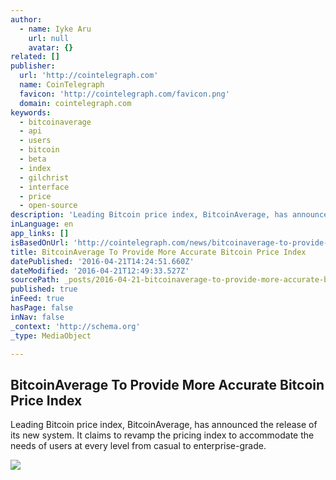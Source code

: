 ```yaml
---
author:
  - name: Iyke Aru
    url: null
    avatar: {}
related: []
publisher:
  url: 'http://cointelegraph.com'
  name: CoinTelegraph
  favicon: 'http://cointelegraph.com/favicon.png'
  domain: cointelegraph.com
keywords:
  - bitcoinaverage
  - api
  - users
  - bitcoin
  - beta
  - index
  - gilchrist
  - interface
  - price
  - open-source
description: 'Leading Bitcoin price index, BitcoinAverage, has announced the release of its new system. It claims to revamp the pricing index to accommodate the needs of users at every level from casual to enterprise-grade.'
inLanguage: en
app_links: []
isBasedOnUrl: 'http://cointelegraph.com/news/bitcoinaverage-to-provide-more-accurate-bitcoin-price-index'
title: BitcoinAverage To Provide More Accurate Bitcoin Price Index
datePublished: '2016-04-21T14:24:51.660Z'
dateModified: '2016-04-21T12:49:33.527Z'
sourcePath: _posts/2016-04-21-bitcoinaverage-to-provide-more-accurate-bitcoin-price-index.md
published: true
inFeed: true
hasPage: false
inNav: false
_context: 'http://schema.org'
_type: MediaObject

---
```

<article style=""><h1>BitcoinAverage To Provide More Accurate Bitcoin Price Index</h1><p>Leading Bitcoin price index, BitcoinAverage, has announced the release of its new system. It claims to revamp the pricing index to accommodate the needs of users at every level from casual to enterprise-grade.</p><img src="http://cointelegraph.com/images/725_aHR0cDovL2NvaW50ZWxlZ3JhcGguY29tL3N0b3JhZ2UvdXBsb2Fkcy92aWV3LzQ3NjVkMjJjODQ3NDBmMjMwNDkzYTVkODZhOWIxOGNhLmpwZw==.jpg" /></article>
